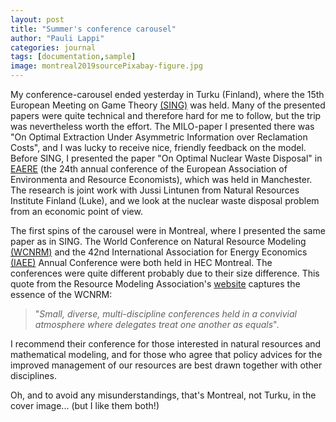 ```yaml
---
layout: post
title: "Summer's conference carousel"
author: "Pauli Lappi"
categories: journal
tags: [documentation,sample]
image: montreal2019sourcePixabay-figure.jpg
---
```

My conference-carousel ended yesterday in Turku (Finland), where the 15th European Meeting on Game Theory [(SING)](https://sing15.fi/) was held. Many of the presented
papers were quite technical and therefore hard for me to follow, but the trip was nevertheless worth the effort. The MILO-paper I presented there was
"On Optimal Extraction Under Asymmetric Information over Reclamation Costs", and I was lucky to receive nice, friendly 
feedback on the model. Before SING, I presented the paper "On Optimal Nuclear Waste Disposal" in [EAERE](http://www.eaere-conferences.org/) (the 24th annual conference of the European Association of Environmenta
and Resource Economists), which was held in Manchester. The research is joint work with Jussi Lintunen from Natural Resources Institute Finland (Luke), and
we look at the nuclear waste disposal problem from an economic point of view.

The first spins of the carousel were
in Montreal, where I presented the same paper as in SING. The World Conference on Natural Resource Modeling [(WCNRM)](http://resourcemodeling.org/montreal-2019/) 
and the 42nd International
Association for Energy Economics [(IAEE)](https://iaee2019.org/) Annual Conference were both held in HEC Montreal. The conferences were quite different
 probably due to their size difference. This quote from the Resource Modeling Association's [website](http://resourcemodeling.org/conferences/) captures the essence of the WCNRM: 

>"*Small, diverse, multi-discipline conferences held in a convivial atmosphere where delegates treat one another as equals*". 

I recommend
their conference for those interested in natural resources and mathematical modeling, and for those who agree that policy advices for the improved
management of our resources are best drawn together with other disciplines.

Oh, and to avoid any misunderstandings, that's Montreal, not Turku, in the cover image... (but I like them both!)


